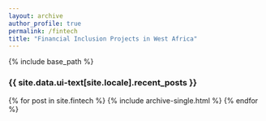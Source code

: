 ```yaml
---
layout: archive
author_profile: true 
permalink: /fintech 
title: "Financial Inclusion Projects in West Africa"
---
```


{% include base_path %}

<h3 class="archive__subtitle">{{ site.data.ui-text[site.locale].recent_posts }}</h3>

<!-- {% for post in paginator.posts %}
  {% include archive-single.html %}
{% endfor %} 

{% include paginator.html %} -->

{% for post in site.fintech %}
  {% include archive-single.html %}
{% endfor %}